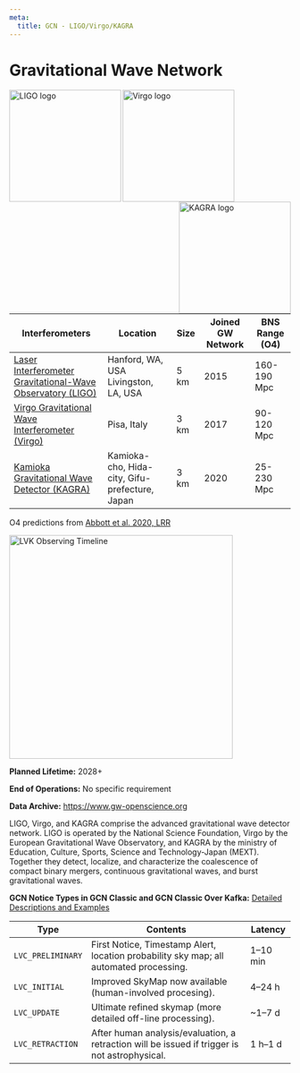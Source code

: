 ```yaml
---
meta:
  title: GCN - LIGO/Virgo/KAGRA
---
```


# Gravitational Wave Network

<img 
  src="/_static/img/ligo_logo.png"
  width="200"
  align="left"
  alt="LIGO logo"
/>
<img 
  src="/_static/img/egovirgo.jpg"
  width="200"
  align="center"
  alt="Virgo logo"
/>
<img 
  src="/_static/img/KAGRA-logo.svg"
  width="200"
  align="right"
  alt="KAGRA logo"
/>

| Interferometers                                                                        | Location                                       | Size | Joined GW Network | BNS Range (O4) |
| -------------------------------------------------------------------------------------- | ---------------------------------------------- | ---- | ----------------- | -------------- |
| [Laser Interferometer Gravitational-Wave Observatory (LIGO)](https://www.ligo.org)     | Hanford, WA, USA Livingston, LA, USA           | 5 km | 2015              | 160-190 Mpc    |
| [Virgo Gravitational Wave Interferometer (Virgo)](https://www.virgo-gw.eu)             | Pisa, Italy                                    | 3 km | 2017              | 90-120 Mpc     |
| [Kamioka Gravitational Wave Detector (KAGRA)](https://gwcenter.icrr.u-tokyo.ac.jp/en/) | Kamioka-cho, Hida-city, Gifu-prefecture, Japan | 3 km | 2020              | 25-230 Mpc     |

O4 predictions from [Abbott et al. 2020, LRR](https://link.springer.com/article/10.1007/s41114-020-00026-9)

<img
  src="https://observing.docs.ligo.org/plan/_images/ObsScen_timeline.png"
  width="400"
  aligh="center"
  alt="LVK Observing Timeline"
/>

**Planned Lifetime:** 2028+

**End of Operations:** No specific requirement

**Data Archive:**
https://www.gw-openscience.org

LIGO, Virgo, and KAGRA comprise the advanced gravitational wave detector network. LIGO is operated by the National Science Foundation, Virgo by the European Gravitational Wave Observatory, and KAGRA by the ministry of Education, Culture, Sports, Science and Technology-Japan (MEXT). Together they detect, localize, and characterize the coalescence of compact binary mergers, continuous gravitational waves, and burst gravitational waves.

**GCN Notice Types in GCN Classic and GCN Classic Over Kafka:**
[Detailed Descriptions and Examples](https://gcn.gsfc.nasa.gov/lvc.html)

| Type              | Contents                                                                                      | Latency  |
| ----------------- | --------------------------------------------------------------------------------------------- | -------- |
| `LVC_PRELIMINARY` | First Notice, Timestamp Alert, location probability sky map; all automated processing.        | 1–10 min |
| `LVC_INITIAL`     | Improved SkyMap now available (human-involved procesing).                                     | 4–24 h   |
| `LVC_UPDATE`      | Ultimate refined skymap (more detailed off-line processing).                                  | ~1–7 d   |
| `LVC_RETRACTION`  | After human analysis/evaluation, a retraction will be issued if trigger is not astrophysical. | 1 h–1 d  |
